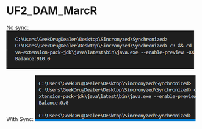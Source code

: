 # UF2_DAM_MarcR

No sync:
![No_Sync](05_Synchronized/Images/No_Sync.png)

With Sync:
![With_Sync](05_Synchronized/Images/With_sync.png)